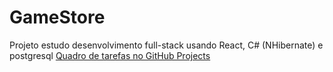 # GameStore
Projeto estudo desenvolvimento full-stack usando React, C# (NHibernate) e postgresql
[Quadro de tarefas no GitHub Projects](https://github.com/users/FlpLeite/projects/3)
